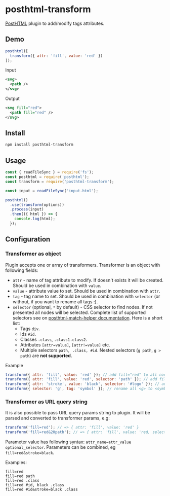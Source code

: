 # posthtml-transform

[PostHTML](https://github.com/posthtml/posthtml) plugin to add/modify tags attributes.

## Demo

```js
posthtml([
  transform({ attr: 'fill', value: 'red' })
]);
```

Input
```xml
<svg>
  <path />
</svg>
```

Output
```xml
<svg fill="red">
  <path fill="red" />
</svg>
```

## Install

```sh
npm install posthtml-transform
```

## Usage

```js
const { readFileSync } = require('fs');
const posthtml = require('posthtml');
const transform = require('posthtml-transform');

const input = readFileSync('input.html');

posthtml()
  .use(transform(options))
  .process(input)
  .then(({ html }) => {
    console.log(html);
  });
```

## Configuration

### Transformer as object

Plugin accepts one or array of transformers. Transformer is an object with following fields:

- `attr` - name of tag attribute to modify. If doesn't exists it will be created. Should be used in combination with `value`.
- `value` - attribute value to set. Should be used in combination with `attr`.
- `tag` - tag name to set. Should be used in combination with `selector` (or without, if you want to rename all tags :).
- `selector` (optional, `*` by default) - CSS selector to find nodes. If not presented all nodes will be selected. 
  Complete list of supported selectors see on [posthtml-match-helper documentation](https://github.com/rasmusfl0e/posthtml-match-helper). 
  Here is a short list:
  - Tags `div`.
  - Ids `#id`.
  - Classes `.class`, `.class1.class2`.
  - Attributes `[attr=value]`, `[attr!=value]` etc.
  - Multiple selectors `path, .class, #id`.
  Nested selectors (`g path`, `g > path`) are **not supported**.

Example
```js
transform({ attr: 'fill', value: 'red' }); // add fill="red" to all nodes
transform({ attr: 'fill', value: 'red', selector: 'path' }); // add fill="red" only to paths
transform({ attr: 'stroke', value: 'black', selector: '#logo' }); // add `stroke` attr to node with id="logo"
transform({ selector: 'g', tag: 'symbol' }); // rename all <g> to <symbol>
```

### Transformer as URL query string

It is also possible to pass URL query params string to plugin. It will be parsed and converted to transformer params, e.g:

```js
transform('fill=red'); // => { attr: 'fill', value: 'red' }
transform('fill=red&20path'); // => { attr: 'fill', value: 'red, selector: 'path' }
```

Parameter value has following syntax: `attr_name=attr_value optional_selector`.
Parameters can be combined, eg `fill=red&stroke=black`.

Examples:
```
fill=red
fill=red path
fill=red .class
fill=red #id, black .class
fill=red #id&stroke=black .class
```
